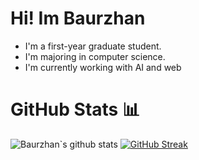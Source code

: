 <h1>Hi! Im Baurzhan</h1>

- I'm a first-year graduate student.
- I'm majoring in computer science.
- I'm currently working with AI and web
<h1>GitHub Stats 📊</h1>

![Baurzhan`s github stats](https://github-readme-stats.vercel.app/api?username=iowathe3rd&show_icons=true&theme=dracula)
[![GitHub Streak](https://github-readme-streak-stats.herokuapp.com/?user=iowathe3rd&theme=dracula)](https://git.io/streak-stats)
